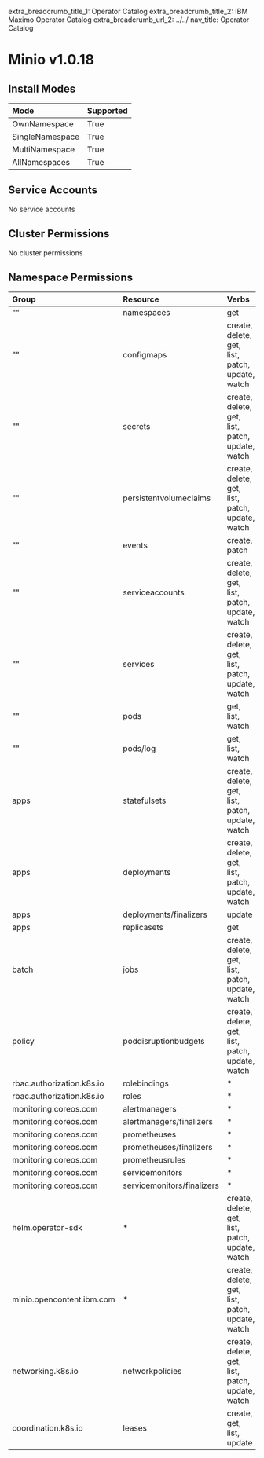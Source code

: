 extra_breadcrumb_title_1: Operator Catalog
extra_breadcrumb_title_2: IBM Maximo Operator Catalog
extra_breadcrumb_url_2: ../../
nav_title: Operator Catalog

Minio v1.0.18
================================================================================

Install Modes
--------------------------------------------------------------------------------
| Mode                 | Supported |
| :------------------- | :-------- |
| OwnNamespace         | True      |
| SingleNamespace      | True      |
| MultiNamespace       | True      |
| AllNamespaces        | True      |

Service Accounts
--------------------------------------------------------------------------------
No service accounts

Cluster Permissions
--------------------------------------------------------------------------------
No cluster permissions

Namespace Permissions
--------------------------------------------------------------------------------
| Group                                    | Resource                                 | Verbs                                                                            |
| :--------------------------------------- | :--------------------------------------- | :------------------------------------------------------------------------------- |
| ""                                       | namespaces                               | get                                                                              |
| ""                                       | configmaps                               | create, delete, get, list, patch, update, watch                                  |
| ""                                       | secrets                                  | create, delete, get, list, patch, update, watch                                  |
| ""                                       | persistentvolumeclaims                   | create, delete, get, list, patch, update, watch                                  |
| ""                                       | events                                   | create, patch                                                                    |
| ""                                       | serviceaccounts                          | create, delete, get, list, patch, update, watch                                  |
| ""                                       | services                                 | create, delete, get, list, patch, update, watch                                  |
| ""                                       | pods                                     | get, list, watch                                                                 |
| ""                                       | pods/log                                 | get, list, watch                                                                 |
| apps                                     | statefulsets                             | create, delete, get, list, patch, update, watch                                  |
| apps                                     | deployments                              | create, delete, get, list, patch, update, watch                                  |
| apps                                     | deployments/finalizers                   | update                                                                           |
| apps                                     | replicasets                              | get                                                                              |
| batch                                    | jobs                                     | create, delete, get, list, patch, update, watch                                  |
| policy                                   | poddisruptionbudgets                     | create, delete, get, list, patch, update, watch                                  |
| rbac.authorization.k8s.io                | rolebindings                             | *                                                                                |
| rbac.authorization.k8s.io                | roles                                    | *                                                                                |
| monitoring.coreos.com                    | alertmanagers                            | *                                                                                |
| monitoring.coreos.com                    | alertmanagers/finalizers                 | *                                                                                |
| monitoring.coreos.com                    | prometheuses                             | *                                                                                |
| monitoring.coreos.com                    | prometheuses/finalizers                  | *                                                                                |
| monitoring.coreos.com                    | prometheusrules                          | *                                                                                |
| monitoring.coreos.com                    | servicemonitors                          | *                                                                                |
| monitoring.coreos.com                    | servicemonitors/finalizers               | *                                                                                |
| helm.operator-sdk                        | *                                        | create, delete, get, list, patch, update, watch                                  |
| minio.opencontent.ibm.com                | *                                        | create, delete, get, list, patch, update, watch                                  |
| networking.k8s.io                        | networkpolicies                          | create, delete, get, list, patch, update, watch                                  |
| coordination.k8s.io                      | leases                                   | create, get, list, update                                                        |
